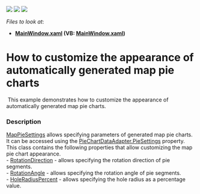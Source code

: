 <!-- default badges list -->
![](https://img.shields.io/endpoint?url=https://codecentral.devexpress.com/api/v1/VersionRange/128571440/14.2.5%2B)
[![](https://img.shields.io/badge/Open_in_DevExpress_Support_Center-FF7200?style=flat-square&logo=DevExpress&logoColor=white)](https://supportcenter.devexpress.com/ticket/details/T212908)
[![](https://img.shields.io/badge/📖_How_to_use_DevExpress_Examples-e9f6fc?style=flat-square)](https://docs.devexpress.com/GeneralInformation/403183)
<!-- default badges end -->
<!-- default file list -->
*Files to look at*:

* **[MainWindow.xaml](./CS/MapPieSettingsExample/MainWindow.xaml) (VB: [MainWindow.xaml](./VB/MapPieSettingsExample/MainWindow.xaml))**
<!-- default file list end -->
# How to customize the appearance of automatically generated map pie charts


<p> This example demonstrates how to customize the appearance of automatically generated map pie charts.</p>


<h3>Description</h3>

<p><a href="https://documentation.devexpress.com/#WPF/clsDevExpressXpfMapMapPieSettingstopic">MapPieSettings</a> allows specifying parameters of generated map pie charts. It can be accessed using the&nbsp;<a href="https://documentation.devexpress.com/#WPF/DevExpressXpfMapPieChartDataAdapter_PieSettingstopic">PieChartDataAdapter.PieSettings</a> property.<br />This class contains the following properties that allow customizing the map pie chart appearance.<br />-&nbsp;<a href="https://documentation.devexpress.com/#WPF/DevExpressXpfMapMapPieSettings_RotationDirectiontopic">RotationDirection</a> - allows specifying the rotation direction of pie segments.<br />- <a href="https://isc.devexpress.com/Solution/Details/DevExpressXpfMapMapPieSettings">RotationAngle</a>&nbsp;- allows specifying the rotation angle of pie segments.<br />- <a href="https://documentation.devexpress.com/#WPF/DevExpressXpfMapMapPieSettings_HoleRadiusPercenttopic">HoleRadiusPercent</a>&nbsp;- allows specifying the hole radius as a percentage value.</p>

<br/>


